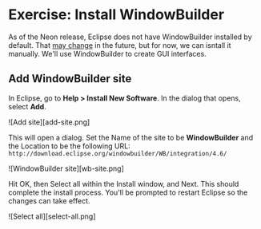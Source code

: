 # Exercise: Install WindowBuilder

As of the Neon release, Eclipse does not have WindowBuilder installed by default. That [may change](https://bugs.eclipse.org/bugs/show_bug.cgi?id=498276) in the future, but for now, we can isntall it manually. We'll use WindowBuilder to create GUI interfaces.

## Add WindowBuilder site

In Eclipse, go to **Help > Install New Software**. In the dialog that opens, select **Add**.

![Add site][add-site.png]

This will open a dialog. Set the Name of the site to be **WindowBuilder** and the Location to be the following URL: `http://download.eclipse.org/windowbuilder/WB/integration/4.6/`

![WindowBuilder site][wb-site.png]

Hit OK, then Select all within the Install window, and Next. This should complete the install process. You'll be prompted to restart Eclipse so the changes can take effect.

![Select all][select-all.png]
